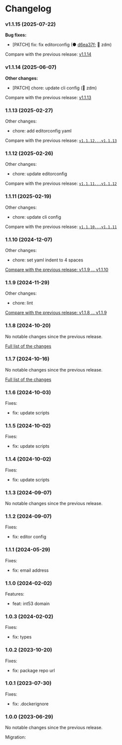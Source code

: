 # Changelog

### v1.1.15 (2025-07-22)

**Bug fixes:**

- \[PATCH] fix: fix editorconfig (● [d6ea37f](https://github.com/softvisio/postgresql-softvisio-types/commit/d6ea37f); 👬 zdm)

Compare with the previous release: [v1.1.14](https://github.com/softvisio/postgresql-softvisio-types/compare/v1.1.14...v1.1.15)

### v1.1.14 (2025-06-07)

**Other changes:**

- \[PATCH] chore: update cli config (👬 zdm)

Compare with the previous release: [v1.1.13](https://github.com/softvisio/postgresql-softvisio-types/compare/v1.1.13...v1.1.14)

### 1.1.13 (2025-02-27)

Other changes:

- chore: add editorconfig yaml

Compare with the previous release: [`v1.1.12...v1.1.13`](https://github.com/softvisio/postgresql-softvisio-types/compare/v1.1.12...v1.1.13)

### 1.1.12 (2025-02-26)

Other changes:

- chore: update editorconfig

Compare with the previous release: [`v1.1.11...v1.1.12`](https://github.com/softvisio/postgresql-softvisio-types/compare/v1.1.11...v1.1.12)

### 1.1.11 (2025-02-19)

Other changes:

- chore: update cli config

Compare with the previous release: [`v1.1.10...v1.1.11`](https://github.com/softvisio/postgresql-softvisio-types/compare/v1.1.10...v1.1.11)

### 1.1.10 (2024-12-07)

Other changes:

- chore: set yaml indent to 4 spaces

[Compare with the previous release: v1.1.9 ... v1.1.10](https://github.com/softvisio/postgresql-softvisio-types/compare/v1.1.9...v1.1.10)

### 1.1.9 (2024-11-29)

Other changes:

- chore: lint

[Compare with the previous release: v1.1.8 ... v1.1.9](https://github.com/softvisio/postgresql-softvisio-types/compare/v1.1.8...v1.1.9)

### 1.1.8 (2024-10-20)

No notable changes since the previous release.

[Full list of the changes](https://github.com/softvisio/postgresql-softvisio-types/compare/v1.1.7...v1.1.8)

### 1.1.7 (2024-10-16)

No notable changes since the previous release.

[Full list of the changes](https://github.com/softvisio/postgresql-softvisio-types/compare/v1.1.6...v1.1.7)

### 1.1.6 (2024-10-03)

Fixes:

- fix: update scripts

### 1.1.5 (2024-10-02)

Fixes:

- fix: update scripts

### 1.1.4 (2024-10-02)

Fixes:

- fix: update scripts

### 1.1.3 (2024-09-07)

No notable changes since the previous release.

### 1.1.2 (2024-09-07)

Fixes:

- fix: editor config

### 1.1.1 (2024-05-29)

Fixes:

- fix: email address

### 1.1.0 (2024-02-02)

Features:

- feat: int53 domain

### 1.0.3 (2024-02-02)

Fixes:

- fix: types

### 1.0.2 (2023-10-20)

Fixes:

- fix: package repo url

### 1.0.1 (2023-07-30)

Fixes:

- fix: .dockerignore

### 1.0.0 (2023-06-29)

No notable changes since the previous release.

Migration:
